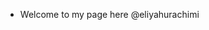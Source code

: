 - Welcome to my page here @eliyahurachimi



<!---
eliyahurachimi/eliyahurachimi is a ✨ special ✨ repository because its `README.md` (this file) appears on your GitHub profile.
You can click the Preview link to take a look at your changes.
--->
